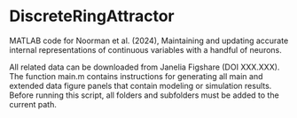 # DiscreteRingAttractor
MATLAB code for Noorman et al. (2024), Maintaining and updating accurate internal representations of continuous variables with a handful of neurons.

All related data can be downloaded from Janelia Figshare (DOI XXX.XXX). The function main.m contains instructions for generating all main and extended data figure panels that contain modeling or simulation results. Before running this script, all folders and subfolders must be added to the current path.
